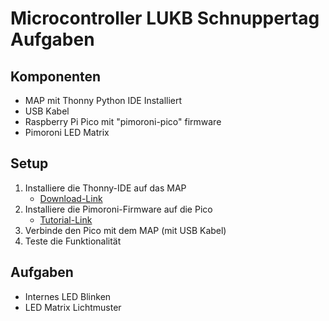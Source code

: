 # Microcontroller LUKB Schnuppertag Aufgaben

## Komponenten
* MAP mit Thonny Python IDE Installiert
* USB Kabel
* Raspberry Pi Pico mit "pimoroni-pico" firmware
* Pimoroni LED Matrix

## Setup
1. Installiere die Thonny-IDE auf das MAP
    * [Download-Link](https://thonny.org/)
2. Installiere die Pimoroni-Firmware auf die Pico
    * [Tutorial-Link](https://learn.pimoroni.com/article/getting-started-with-pico#installing-the-custom-firmware)
3. Verbinde den Pico mit dem MAP (mit USB Kabel)
4. Teste die Funktionalität

## Aufgaben
* Internes LED Blinken
* LED Matrix Lichtmuster
